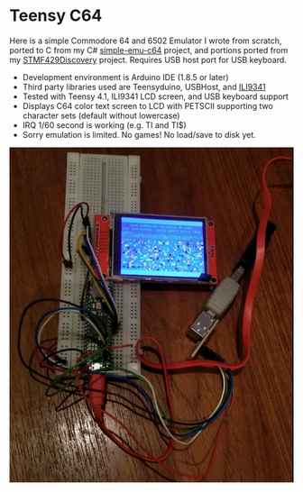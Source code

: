 # Teensy C64 #

Here is a simple Commodore 64 and 6502 Emulator I wrote from scratch, ported to C from my C# [simple-emu-c64](https://github.com/davervw/simple-emu-c64) project, and portions ported from my [STMF429Discovery](https://techwithdave.davevw.com/2020/04/commodore-64-for-stm32f429-discovery.html) project.  Requires USB host port for USB keyboard.

* Development environment is Arduino IDE (1.8.5 or later)
* Third party libraries used are Teensyduino, USBHost, and [ILI9341](https://github.com/KurtE/ILI9341_t3n.git)  
* Tested with Teensy 4.1, ILI9341 LCD screen, and USB keyboard support
* Displays C64 color text screen to LCD with PETSCII supporting two character sets (default without lowercase)
* IRQ 1/60 second is working (e.g. TI and TI$)
* Sorry emulation is limited.  No games!  No load/save to disk yet.

![](teensy41_lcd.jpg)